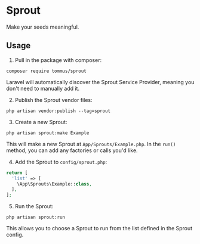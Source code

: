 # Sprout

Make your seeds meaningful.

## Usage

1. Pull in the package with composer:

```shell
composer require tommus/sprout
```

Laravel will automatically discover the Sprout Service Provider, meaning you
don't need to manually add it.

2. Publish the Sprout vendor files:

```shell
php artisan vendor:publish --tag=sprout
```

3. Create a new Sprout:

```shell
php artisan sprout:make Example
```

This will make a new Sprout at `App/Sprouts/Example.php`. In the `run()`
method, you can add any factories or calls you'd like.

4. Add the Sprout to `config/sprout.php`:

```php
return [
  'list' => [
    \App\Sprouts\Example::class,
  ],
];
```

5. Run the Sprout:

```shell
php artisan sprout:run
```

This allows you to choose a Sprout to run from the list defined in the
Sprout config.
